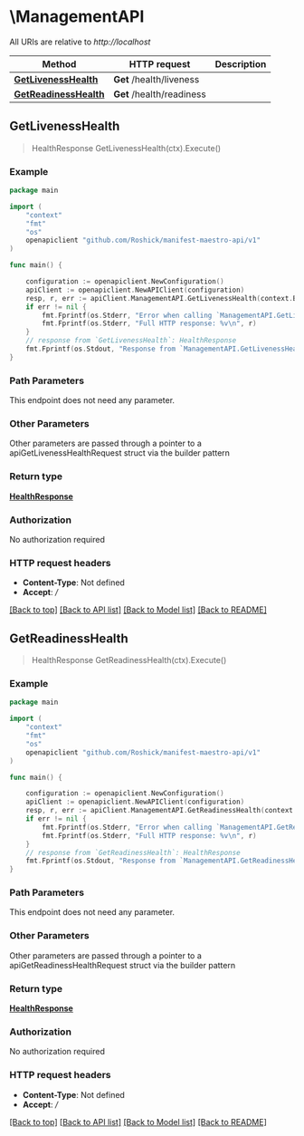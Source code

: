 # \ManagementAPI

All URIs are relative to *http://localhost*

Method | HTTP request | Description
------------- | ------------- | -------------
[**GetLivenessHealth**](ManagementAPI.md#GetLivenessHealth) | **Get** /health/liveness | 
[**GetReadinessHealth**](ManagementAPI.md#GetReadinessHealth) | **Get** /health/readiness | 



## GetLivenessHealth

> HealthResponse GetLivenessHealth(ctx).Execute()



### Example

```go
package main

import (
	"context"
	"fmt"
	"os"
	openapiclient "github.com/Roshick/manifest-maestro-api/v1"
)

func main() {

	configuration := openapiclient.NewConfiguration()
	apiClient := openapiclient.NewAPIClient(configuration)
	resp, r, err := apiClient.ManagementAPI.GetLivenessHealth(context.Background()).Execute()
	if err != nil {
		fmt.Fprintf(os.Stderr, "Error when calling `ManagementAPI.GetLivenessHealth``: %v\n", err)
		fmt.Fprintf(os.Stderr, "Full HTTP response: %v\n", r)
	}
	// response from `GetLivenessHealth`: HealthResponse
	fmt.Fprintf(os.Stdout, "Response from `ManagementAPI.GetLivenessHealth`: %v\n", resp)
}
```

### Path Parameters

This endpoint does not need any parameter.

### Other Parameters

Other parameters are passed through a pointer to a apiGetLivenessHealthRequest struct via the builder pattern


### Return type

[**HealthResponse**](HealthResponse.md)

### Authorization

No authorization required

### HTTP request headers

- **Content-Type**: Not defined
- **Accept**: */*

[[Back to top]](#) [[Back to API list]](../README.md#documentation-for-api-endpoints)
[[Back to Model list]](../README.md#documentation-for-models)
[[Back to README]](../README.md)


## GetReadinessHealth

> HealthResponse GetReadinessHealth(ctx).Execute()



### Example

```go
package main

import (
	"context"
	"fmt"
	"os"
	openapiclient "github.com/Roshick/manifest-maestro-api/v1"
)

func main() {

	configuration := openapiclient.NewConfiguration()
	apiClient := openapiclient.NewAPIClient(configuration)
	resp, r, err := apiClient.ManagementAPI.GetReadinessHealth(context.Background()).Execute()
	if err != nil {
		fmt.Fprintf(os.Stderr, "Error when calling `ManagementAPI.GetReadinessHealth``: %v\n", err)
		fmt.Fprintf(os.Stderr, "Full HTTP response: %v\n", r)
	}
	// response from `GetReadinessHealth`: HealthResponse
	fmt.Fprintf(os.Stdout, "Response from `ManagementAPI.GetReadinessHealth`: %v\n", resp)
}
```

### Path Parameters

This endpoint does not need any parameter.

### Other Parameters

Other parameters are passed through a pointer to a apiGetReadinessHealthRequest struct via the builder pattern


### Return type

[**HealthResponse**](HealthResponse.md)

### Authorization

No authorization required

### HTTP request headers

- **Content-Type**: Not defined
- **Accept**: */*

[[Back to top]](#) [[Back to API list]](../README.md#documentation-for-api-endpoints)
[[Back to Model list]](../README.md#documentation-for-models)
[[Back to README]](../README.md)

